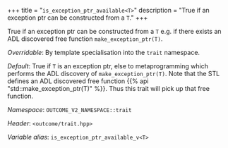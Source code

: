 +++
title = "`is_exception_ptr_available<T>`"
description = "True if an exception ptr can be constructed from a `T`."
+++

True if an exception ptr can be constructed from a `T` e.g. if there exists an ADL discovered free function `make_exception_ptr(T)`.

*Overridable*: By template specialisation into the `trait` namespace.

*Default*: True if `T` is an exception ptr, else to metaprogramming which performs the ADL discovery of `make_exception_ptr(T)`. Note that the STL defines an ADL discovered free function {{% api "std::make_exception_ptr(T)" %}}. Thus this trait will pick up that free function.

*Namespace*: `OUTCOME_V2_NAMESPACE::trait`

*Header*: `<outcome/trait.hpp>`

*Variable alias*: `is_exception_ptr_available_v<T>`
